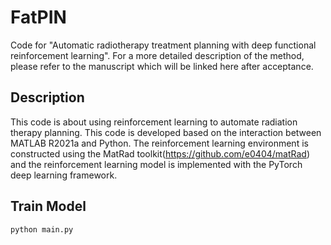 # FatPIN
Code for "Automatic radiotherapy treatment planning with deep functional reinforcement learning". For a more detailed description of the method, please refer to the manuscript which will be linked here after acceptance.

## Description

This code is about using reinforcement learning to automate radiation therapy planning. This code is developed based on the interaction between MATLAB R2021a and Python. The reinforcement learning environment is constructed using the MatRad toolkit(https://github.com/e0404/matRad) and the reinforcement learning model is implemented with the PyTorch deep learning framework.

## Train Model
```python
python main.py
```

